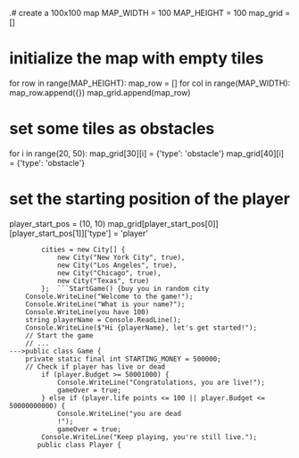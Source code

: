 .# create a 100x100 map
MAP_WIDTH = 100
MAP_HEIGHT = 100
map_grid = []

# initialize the map with empty tiles
for row in range(MAP_HEIGHT):
    map_row = []
    for col in range(MAP_WIDTH):
        map_row.append({})
    map_grid.append(map_row)

# set some tiles as obstacles
for i in range(20, 50):
    map_grid[30][i] = {'type': 'obstacle'}
    map_grid[40][i] = {'type': 'obstacle'}
    
# set the starting position of the player
player_start_pos = (10, 10)
map_grid[player_start_pos[0]][player_start_pos[1]]['type'] = 'player'
```public MafiaGame() {
        cities = new City[] {
            new City("New York City", true),
            new City("Los Angeles", true),
            new City("Chicago", true),
            new City("Texas", true)
        };  ```StartGame() {buy you in random city
    Console.WriteLine("Welcome to the game!");
    Console.WriteLine("What is your name?");
    Console.WriteLine(you have 100)
    string playerName = Console.ReadLine();
    Console.WriteLine($"Hi {playerName}, let's get started!");
    // Start the game
    // ...
--->public class Game {
    private static final int STARTING_MONEY = 500000;
    // Check if player has live or dead
        if (player.Budget >= 50001000) {
            Console.WriteLine("Congratulations, you are live!");
            gameOver = true;
        } else if (player.life points <= 100 || player.Budget <= 50000000000) {
            Console.WriteLine("you are dead
            !");
            gameOver = true;
        Console.WriteLine("Keep playing, you're still live.");
       public class Player {
```
